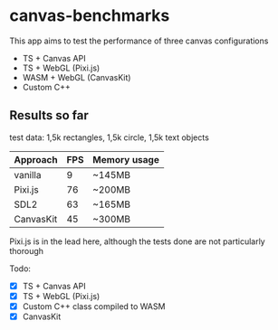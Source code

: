 # canvas-benchmarks

This app aims to test the performance of three canvas configurations

- TS + Canvas API
- TS + WebGL (Pixi.js)
- WASM + WebGL (CanvasKit)
- Custom C++

## Results so far
test data: 1,5k rectangles, 1,5k circle, 1,5k text objects

|Approach |FPS|Memory usage|
|---------|---|------------|
|vanilla  |  9|      ~145MB|
|Pixi.js  | 76|      ~200MB|
|SDL2     | 63|      ~165MB|
|CanvasKit| 45|      ~300MB|

Pixi.js is in the lead here, although the tests done are not particularly thorough

Todo:
- [x] TS + Canvas API
- [x] TS + WebGL (Pixi.js)
- [x] Custom C++ class compiled to WASM
- [x] CanvasKit
